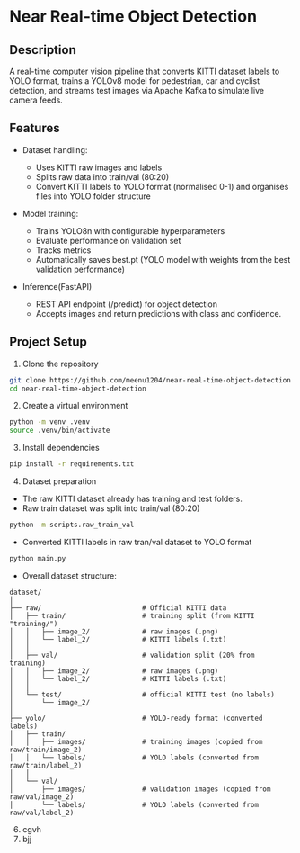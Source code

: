 # Near Real-time Object Detection

## Description
A real-time computer vision pipeline that converts KITTI dataset labels to YOLO format, trains a YOLOv8 model for pedestrian, car and cyclist detection, and streams test images via Apache Kafka to simulate live camera feeds.

## Features
- Dataset handling:
  - Uses KITTI raw images and labels
  - Splits raw data into train/val (80:20)
  - Convert KITTI labels to YOLO format (normalised 0-1) and organises files into YOLO folder structure

- Model training:
  - Trains YOLO8n with configurable hyperparameters
  - Evaluate performance on validation set
  - Tracks metrics
  - Automatically saves best.pt (YOLO model with weights from the best validation performance)

- Inference(FastAPI)
  - REST API endpoint (/predict) for object detection
  - Accepts images and return predictions with class and confidence.

## Project Setup

1. Clone the repository

```bash
git clone https://github.com/meenu1204/near-real-time-object-detection
cd near-real-time-object-detection
```

2. Create a virtual environment
```bash
python -m venv .venv
source .venv/bin/activate
```

3. Install dependencies
```bash
pip install -r requirements.txt
```
4. Dataset preparation
  - The raw KITTI dataset already has training and test folders.
  - Raw train dataset was split into train/val (80:20)
  ```bash
  python -m scripts.raw_train_val
  ```
  - Converted KITTI labels in raw tran/val dataset to YOLO format
  ```bash
  python main.py
  ```
  - Overall dataset structure:

  ```
  dataset/
  │
  ├── raw/                         # Official KITTI data
  │   ├── train/                   # training split (from KITTI "training/")
  │   │   ├── image_2/             # raw images (.png)
  │   │   └── label_2/             # KITTI labels (.txt)
  │   │
  │   ├── val/                     # validation split (20% from training)
  │   │   ├── image_2/             # raw images (.png)
  │   │   └── label_2/             # KITTI labels (.txt)
  │   │
  │   └── test/                    # official KITTI test (no labels)
  │       └── image_2/
  │
  ├── yolo/                        # YOLO-ready format (converted labels)
  │   ├── train/
  │   │   ├── images/              # training images (copied from raw/train/image_2)
  │   │   └── labels/              # YOLO labels (converted from raw/train/label_2)
  │   │
  │   └── val/
  │       ├── images/              # validation images (copied from raw/val/image_2)
  │       └── labels/              # YOLO labels (converted from raw/val/label_2)

  ```


6. cgvh
7. bjj
```bash
```
